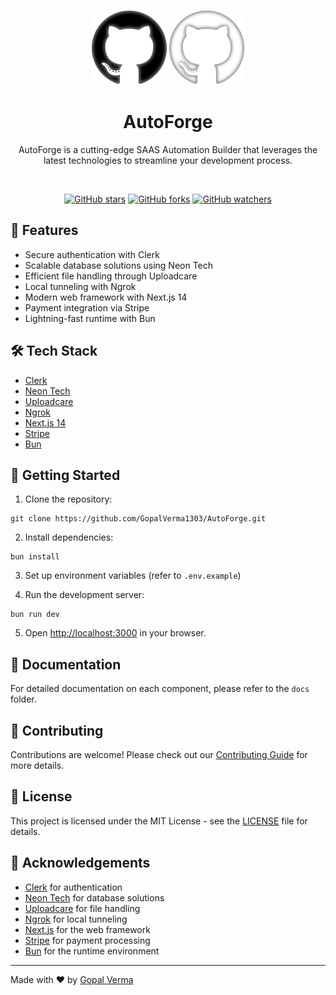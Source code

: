 <div align="center">

![GitHub-Mark-Light](https://raw.githubusercontent.com/GiorgosXou/Random-stuff/main/Programming/StackOverflow/Answers/70200610_11465149/b.png#gh-light-mode-only)
![GitHub-Mark-Dark ](https://raw.githubusercontent.com/GiorgosXou/Random-stuff/main/Programming/StackOverflow/Answers/70200610_11465149/w.png#gh-dark-mode-only)

# AutoForge

AutoForge is a cutting-edge SAAS Automation Builder that leverages the latest technologies to streamline your development process.

<br />

[![GitHub stars](https://img.shields.io/github/stars/GopalVerma1303/AutoForge.svg?style=social&label=Star)](https://github.com/GopalVerma1303/AutoForge)
[![GitHub forks](https://img.shields.io/github/forks/GopalVerma1303/AutoForge.svg?style=social&label=Fork)](https://github.com/GopalVerma1303/AutoForge/fork)
[![GitHub watchers](https://img.shields.io/github/watchers/GopalVerma1303/AutoForge.svg?style=social&label=Watch)](https://github.com/GopalVerma1303/AutoForge)

</div>

## 🚀 Features

- Secure authentication with Clerk
- Scalable database solutions using Neon Tech
- Efficient file handling through Uploadcare
- Local tunneling with Ngrok
- Modern web framework with Next.js 14
- Payment integration via Stripe
- Lightning-fast runtime with Bun

## 🛠️ Tech Stack

- [Clerk](https://clerk.dev/)
- [Neon Tech](https://neon.tech/)
- [Uploadcare](https://uploadcare.com/)
- [Ngrok](https://ngrok.com/)
- [Next.js 14](https://nextjs.org/)
- [Stripe](https://stripe.com/)
- [Bun](https://bun.sh/)

## 🚀 Getting Started

1. Clone the repository:

```
git clone https://github.com/GopalVerma1303/AutoForge.git
```

2. Install dependencies:

```
bun install
```

3. Set up environment variables (refer to `.env.example`)

4. Run the development server:

```
bun run dev
```

5. Open [http://localhost:3000](http://localhost:3000) in your browser.

## 📝 Documentation

For detailed documentation on each component, please refer to the `docs` folder.

## 🤝 Contributing

Contributions are welcome! Please check out our [Contributing Guide](CONTRIBUTING.md) for more details.

## 📄 License

This project is licensed under the MIT License - see the [LICENSE](LICENSE) file for details.

## 🙏 Acknowledgements

- [Clerk](https://clerk.dev/) for authentication
- [Neon Tech](https://neon.tech/) for database solutions
- [Uploadcare](https://uploadcare.com/) for file handling
- [Ngrok](https://ngrok.com/) for local tunneling
- [Next.js](https://nextjs.org/) for the web framework
- [Stripe](https://stripe.com/) for payment processing
- [Bun](https://bun.sh/) for the runtime environment

---

Made with ❤️ by [Gopal Verma](https://github.com/GopalVerma1303)
